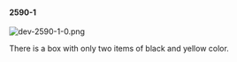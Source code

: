 #### 2590-1
![dev-2590-1-0.png](https://github.com/lil-lab/nlvr/raw/master/nlvr/dev/images/2/dev-2590-1-0.png "dev-2590-1-0.png")

There is a box with only two items of black and yellow color.